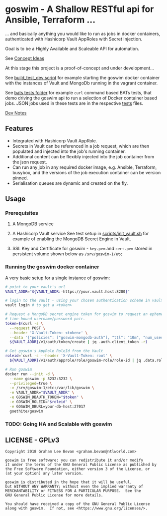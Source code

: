 # goswim - A Shallow RESTful api for Ansible, Terraform ...
... and basically anything you would like to run as jobs in docker containers, authenticated with Hashicorp Vault AppRoles with Secret Injection.

Goal is to be a Highly Available and Scaleable API for automation.

See [Concept Ideas](docs/Concept_Ideas.md)

At this stage this project is a proof-of-concept and under development...

See [build_test_dev script](./build_test_against_dev.sh) for example starting the goswim docker container with the instances of Vault and MongoDb running in the vagrant container.

See [bats tests folder](tests/bats) for example `curl` command based BATs tests, that
demo driving the goswim api to run a selection of Docker container based jobs.
JSON jobs used in these tests are in the respective [tests](tests/) files.

[Dev Notes](docs/devnotes.md)

## Features
* Integrated with Hashicorp Vault AppRole.
* Secrets in Vault can be referenced in a job request, which are then populated
and injected into the job's running container.
* Additional content can be flexibly injected into the job container from the
json request.
* Can run any job in any required docker image, e.g. Ansible, Terraform, busybox,
and the versions of the job execution container can be version pinned.
* Serialisation queues are dynamic and created on the fly.

## Usage

### Prerequisites
1. A MongoDB service

2. A Hashicorp Vault service
See test setup in [scripts/init_vault.sh](scripts/init_vault.sh) for example of enabling the MongoDB Secret Engine in Vault.

3. SSL Key and Certificate for goswim - `key.pem` and `cert.pem` stored in persistent volume shown below as `/srv/goswim-1/etc`

### Running the goswim docker container
A very basic setup for a single instance of goswim:
```bash
# point to your vault's url
VAULT_ADDR="${VAULT_ADDR:-https://your.vault.host:8200}"

# login to the vault - using your chosen authentication scheme in vault
vault login # to get a <token>

# Request a MongoDB secret engine token for goswim to request an ephemeral
# time-bound username/password pair.
token=$(curl -s \
  --request POST \
  --header 'X-Vault-Token: <token>' \
  --data '{"policies": ["goswim-mongodb-auth"], "ttl": "10m", "num_uses": 2}' \
  ${VAULT_ADDR}/v1/auth/token/create | jq .auth.client_token -r)

# Get goswim's AppRole RoleId from the Vault
roleid=`curl -s --header 'X-Vault-Token: root' \
  ${VAULT_ADDR}/v1/auth/approle/role/goswim-role/role-id | jq .data.role_id -r`

# Run goswim
docker run --init -d \
  --name goswim -p 3232:3232 \
  --privileged=true \
  -v /srv/goswim-1/etc:/var/lib/goswim \
  -e VAULT_ADDR="$VAULT_ADDR" \
  -e GOSWIM_DBAUTH_TOKEN="$token" \
  -e GOSWIM_ROLEID="$roleid" \
  -e GOSWIM_DBURL=your-db-host:27017
  goethite/goswim
```

### TODO: Going HA and Scalable with goswim

## LICENSE - GPLv3

```
Copyright 2018 Graham Lee Bevan <graham.bevan@ntlworld.com>

goswim is free software: you can redistribute it and/or modify
it under the terms of the GNU General Public License as published by
the Free Software Foundation, either version 3 of the License, or
(at your option) any later version.

goswim is distributed in the hope that it will be useful,
but WITHOUT ANY WARRANTY; without even the implied warranty of
MERCHANTABILITY or FITNESS FOR A PARTICULAR PURPOSE.  See the
GNU General Public License for more details.

You should have received a copy of the GNU General Public License
along with goswim.  If not, see <https://www.gnu.org/licenses/>.
```
